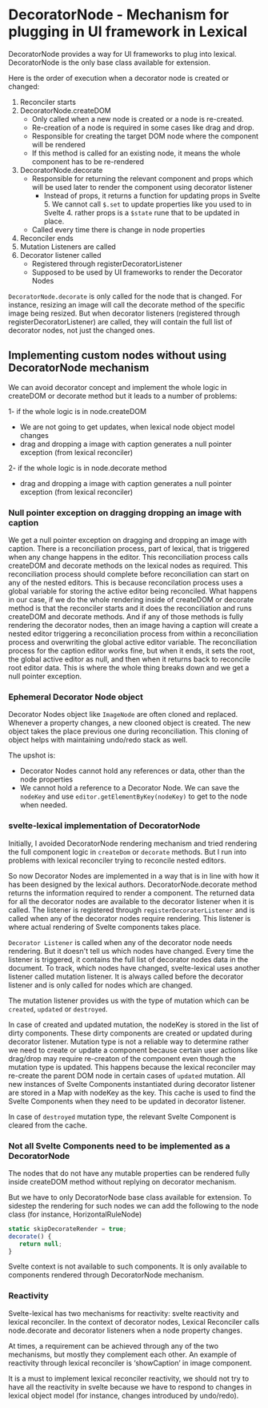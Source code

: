 # DecoratorNode - Mechanism for plugging in UI framework in Lexical

DecoratorNode provides a way for UI frameworks to plug into lexical. DecoratorNode is the only base class available for extension.

Here is the order of execution when a decorator node is created or changed:

1. Reconciler starts
2. DecoratorNode.createDOM
    - Only called when a new node is created or a node is re-created.
    - Re-creation of a node is required in some cases like drag and drop.
    - Responsible for creating the target DOM node where the component will be rendered
    - If this method is called for an existing node, it means the whole component has to be re-rendered
3. DecoratorNode.decorate
    - Responsible for returning the relevant component and props which will be used later to render the component using decorator listener
        - Instead of props, it returns a function for updating props in Svelte 5. We cannot call `$.set` to update properties like you used to in Svelte 4. rather props is a `$state` rune that to be updated in place.
    - Called every time there is change in node properties
4. Reconciler ends
5. Mutation Listeners are called
6. Decorator listener called
    - Registered through registerDecoratorListener
    - Supposed to be used by UI frameworks to render the Decorator Nodes

`DecoratorNode.decorate` is only called for the node that is changed. For instance, resizing an image will call the decorate method of the specific image being resized. But when decorator listeners (registered through registerDecoratorListener) are called, they will contain the full list of decorator nodes, not just the changed ones.

## Implementing custom nodes without using DecoratorNode mechanism

We can avoid decorator concept and implement the whole logic in createDOM or decorate method but it leads to a number of problems:

1- if the whole logic is in node.createDOM

- We are not going to get updates, when lexical node object model changes
- drag and dropping a image with caption generates a null pointer exception (from lexical reconciler)

2- if the whole logic is in node.decorate method

- drag and dropping a image with caption generates a null pointer exception (from lexical reconciler)

### Null pointer exception on dragging dropping an image with caption

We get a null pointer exception on dragging and dropping an image with caption. There is a reconciliation process, part of lexical, that is triggered when any change happens in the editor. This reconciliation process calls createDOM and decorate methods on the lexical nodes as required. This reconciliation process should complete before reconciliation can start on any of the nested editors. This is because reconcilation process uses a global variable for storing the active editor being reconciled.  What happens in our case, if we do the whole rendering inside of createDOM or decorate method is that the reconciler starts and it does the reconciliation and runs createDOM and decorate methods. And if any of those methods is fully rendering the decorator nodes, then an image having a caption will create a nested editor triggering a reconciliation process from within a reconciliation process and overwriting the global active editor variable. The reconciliation process for the caption editor works fine, but when it ends, it sets the root, the global active editor as null, and then when it returns back to reconcile root editor data. This is where the whole thing breaks down and we get a null pointer exception.

### Ephemeral Decorator Node object

Decorator Nodes object like `ImageNode` are often cloned and replaced. Whenever a property changes, a new clooned object is created. The new object takes the place previous one during reconciliation. This cloning of object helps with maintaining undo/redo stack as well.

The upshot is:

- Decorator Nodes cannot hold any references or data, other than the node properties
- We cannot hold a reference to a Decorator Node. We can save the `nodeKey` and use `editor.getElementByKey(nodeKey)` to get to the node when needed.

### svelte-lexical implementation of DecoratorNode

Initially, I avoided DecoratorNode rendering mechanism and tried rendering the full component logic in `createDom` or `decorate` methods. But I run into problems with lexical reconciler trying to reconcile nested editors.

So now Decorator Nodes are implemented in a way that is in line with how it has been designed by the lexical authors. DecoratorNode.decorate method returns the information required to render a component. The returned data for all the decorator nodes are available to the decorator listener when it is called. The  listener is registered through `registerDecoraterListener` and is called when any of the decorator nodes require rendering. This listener is where actual rendering of Svelte components takes place.

`Decorator Listener` is called when any of the decorator node needs rendering. But it doesn't tell us which nodes have changed. Every time the listener is triggered, it contains the full list of decorator nodes data in the document. To track, which nodes have changed, svelte-lexical uses another listener called mutation listener. It is always called before the decorator listener and is only called for nodes which are changed.

The mutation listener provides us with the type of mutation which can be `created`, `updated` or `destroyed`. 

In case of created and updated mutation, the nodeKey is stored in the list of dirty components. These dirty components are created or updated during decorator listener. Mutation type is not a reliable way to determine rather we need to create or update a component because certain user actions like drag/drop may require re-creaton of the component even though the mutation type is updated. This happens because the lexical reconciler may re-create the parent DOM node in certain cases of `updated` mutation. All new instances of Svelte Components instantiated during decorator listener are stored in a Map with nodeKey as the key. This cache is used to find the Svelte Components when they need to be updated in decorator listener.

In case of `destroyed` mutation type, the relevant Svelte Component is cleared from the cache.

### Not all Svelte Components need to be implemented as a DecoratorNode

The nodes that do not have any mutable properties can be rendered fully inside createDOM method without replying on decorator mechanism.

But we have to only DecoratorNode base class available for extension. To sidestep the rendering for such nodes we can add the following to the node class (for instance, HorizontalRuleNode)

```javascript
static skipDecorateRender = true;
decorate() {
   return null;
}
```

Svelte context is not available to such components. It is only available to components rendered through DecoratorNode mechanism.

### Reactivity
Svelte-lexical has two mechanisms for reactivity: svelte reactivity and lexical reconciler. In the context of decorator nodes, Lexical Reconciler calls node.decorate and decorator listeners when a node property changes.

At times, a requirement can be achieved through any of the two mechanisms, but mostly they complement each other. An example of reactivity through lexical reconciler is ‘showCaption’ in image component.

It is a must to implement lexical reconciler reactivity, we should not try to have all the reactivity in svelte because we have to respond to changes in lexical object model (for instance, changes introduced by undo/redo).
